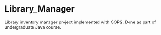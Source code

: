 # Library_Manager

Library inventory manager project implemented with OOPS. Done as part of undergraduate Java course.
